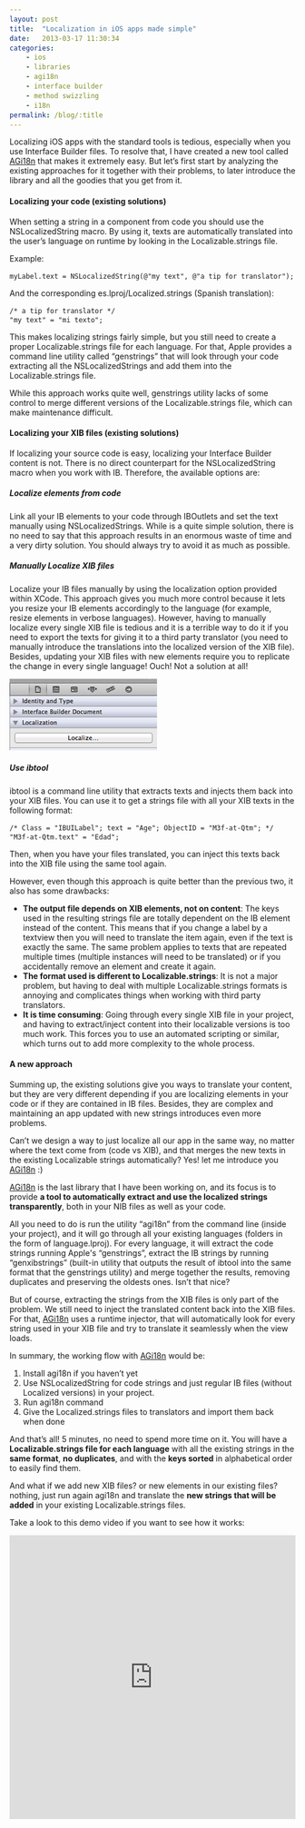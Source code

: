 ```yaml
---
layout: post
title:  "Localization in iOS apps made simple"
date:   2013-03-17 11:30:34
categories: 
    - ios
    - libraries
    - agi18n
    - interface builder
    - method swizzling
    - i18n
permalink: /blog/:title
---
```


Localizing iOS apps with the standard tools is tedious, especially when you use Interface Builder files. To resolve that, I have created a new tool called [AGi18n](https://github.com/angelolloqui/AGi18n) that makes it extremely easy. But let’s first start by analyzing the existing approaches for it together with their problems, to later introduce the library and all the goodies that you get from it.

#### Localizing your code (existing solutions)

When setting a string in a component from code you should use the NSLocalizedString macro. By using it, texts are automatically translated into the user’s language on runtime by looking in the Localizable.strings file.

Example:

    myLabel.text = NSLocalizedString(@"my text", @"a tip for translator");

And the corresponding es.lproj/Localized.strings (Spanish translation):

    /* a tip for translator */
    "my text" = "mi texto";

This makes localizing strings fairly simple, but you still need to create a proper Localizable.strings file for each language. For that, Apple provides a command line utility called “genstrings” that will look through your code extracting all the NSLocalizedStrings and add them into the Localizable.strings file. 

While this approach works quite well, genstrings utility lacks of some control to merge different versions of the Localizable.strings file, which can make maintenance difficult.

#### Localizing your XIB files (existing solutions)

If localizing your source code is easy, localizing your Interface Builder content is not. There is no direct counterpart for the NSLocalizedString macro when you work with IB. Therefore, the available options are:

##### Localize elements from code

Link all your IB elements to your code through IBOutlets and set the text manually using NSLocalizedStrings. While is a quite simple solution, there is no need to say that this approach results in an enormous waste of time and a very dirty solution. You should always try to avoid it as much as possible.

##### Manually Localize XIB files

Localize your IB files manually by using the localization option provided within XCode. This approach gives you much more control because it lets you resize your IB elements accordingly to the language (for example, resize elements in verbose languages). However, having to manually localize every single XIB file is tedious and it is a terrible way to do it if you need to export the texts for giving it to a third party translator (you need to manually introduce the translations into the localized version of the XIB file). Besides, updating your XIB files with new elements require you to replicate the change in every single language! Ouch! Not a solution at all!

![](/ckeditor_assets/pictures/17/content_screen_shot_2013-03-17_at_5_31_53_pm.png?1363598445)

##### Use ibtool

ibtool is a command line utility that extracts texts and injects them back into your XIB files. You can use it to get a strings file with all your XIB texts in the following format:

    /* Class = "IBUILabel"; text = "Age"; ObjectID = "M3f-at-Qtm"; */
    "M3f-at-Qtm.text" = "Edad";

Then, when you have your files translated, you can inject this texts back into the XIB file using the same tool again.

However, even though this approach is quite better than the previous two, it also has some drawbacks:

*   **The output file depends on XIB elements, not on content**: The keys used in the resulting strings file are totally dependent on the IB element instead of the content. This means that if you change a label by a textview then you will need to translate the item again, even if the text is exactly the same. The same problem applies to texts that are repeated multiple times (multiple instances will need to be translated) or if you accidentally remove an element and create it again.
*   **The format used is different to Localizable.strings**: It is not a major problem, but having to deal with multiple Localizable.strings formats is annoying and complicates things when working with third party translators.
*   **It is time consuming**: Going through every single XIB file in your project, and having to extract/inject content into their localizable versions is too much work. This forces you to use an automated scripting or similar, which turns out to add more complexity to the whole process.

#### A new approach

Summing up, the existing solutions give you ways to translate your content, but they are very different depending if you are localizing elements in your code or if they are contained in IB files. Besides, they are complex and maintaining an app updated with new strings introduces even more problems.

Can’t we design a way to just localize all our app in the same way, no matter where the text come from (code vs XIB), and that merges the new texts in the existing Localizable strings automatically? Yes! let me introduce you [AGi18n](https://github.com/angelolloqui/AGi18n) :)

[AGi18n](https://github.com/angelolloqui/AGi18n) is the last library that I have been working on, and its focus is to provide **a tool to automatically extract and use the localized strings transparently**, both in your NIB files as well as your code.

All you need to do is run the utility “agi18n” from the command line (inside your project), and it will go through all your existing languages (folders in the form of language.lproj). For every language, it will extract the code strings running Apple's “genstrings”, extract the IB strings by running “genxibstrings” (built-in utility that outputs the result of ibtool into the same format that the genstrings utility) and merge together the results, removing duplicates and preserving the oldests ones. Isn’t that nice?

But of course, extracting the strings from the XIB files is only part of the problem. We still need to inject the translated content back into the XIB files. For that, [AGi18n](https://github.com/angelolloqui/AGi18n) uses a runtime injector, that will automatically look for every string used in your XIB file and try to translate it seamlessly when the view loads. 

In summary, the working flow with [AGi18n](https://github.com/angelolloqui/AGi18n) would be:

1.  Install agi18n if you haven’t yet
2.  Use NSLocalizedString for code strings and just regular IB files (without Localized versions) in your project.
3.  Run agi18n command
4.  Give the Localized.strings files to translators and import them back when done

And that’s all! 5 minutes, no need to spend more time on it. You will have a **Localizable.strings file for each language** with all the existing strings in the **same format**, **no duplicates**, and with the **keys sorted** in alphabetical order to easily find them.

And what if we add new XIB files? or new elements in our existing files? nothing, just run again agi18n and translate the **new strings that will be added** in your existing Localizable.strings files.

Take a look to this demo video if you want to see how it works:

<iframe allowfullscreen="" frameborder="0" height="500" src="http://www.youtube.com/embed/4Cxv24W2MqA" width="100%"></iframe>